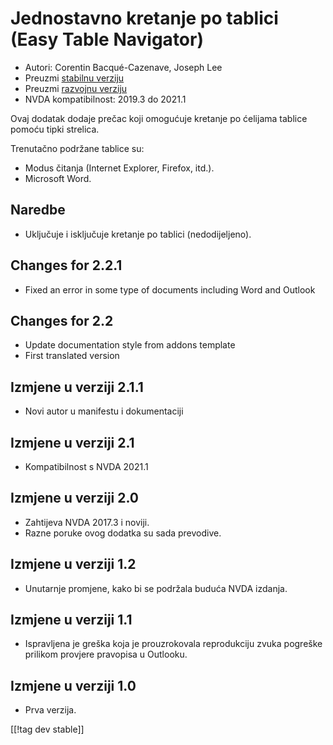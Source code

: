# Jednostavno kretanje po tablici (Easy Table Navigator) #

* Autori: Corentin Bacqué-Cazenave, Joseph Lee
* Preuzmi [stabilnu verziju][1]
* Preuzmi [razvojnu verziju][2]
* NVDA kompatibilnost: 2019.3 do 2021.1

Ovaj dodatak dodaje prečac koji omogućuje kretanje po ćelijama tablice
pomoću tipki strelica.

Trenutačno podržane tablice su:

* Modus čitanja (Internet Explorer, Firefox, itd.).
* Microsoft Word.

## Naredbe

* Uključuje i isključuje kretanje po tablici (nedodijeljeno).

## Changes for 2.2.1

* Fixed an error in some type of documents including Word and Outlook

## Changes for 2.2

* Update documentation style from addons template
* First translated version

## Izmjene u verziji 2.1.1

* Novi autor u manifestu i dokumentaciji

## Izmjene u verziji 2.1

* Kompatibilnost s NVDA 2021.1

## Izmjene u verziji 2.0

* Zahtijeva NVDA 2017.3 i noviji.
* Razne poruke ovog dodatka su sada prevodive.

## Izmjene u verziji 1.2

* Unutarnje promjene, kako bi se podržala buduća NVDA izdanja.

## Izmjene u verziji 1.1

* Ispravljena je greška koja je prouzrokovala reprodukciju zvuka pogreške
  prilikom provjere pravopisa u Outlooku.

## Izmjene u verziji 1.0

*   Prva verzija.

[[!tag dev stable]]

[1]: https://addons.nvda-project.org/files/get.php?file=etn

[2]: https://addons.nvda-project.org/files/get.php?file=etn-dev
